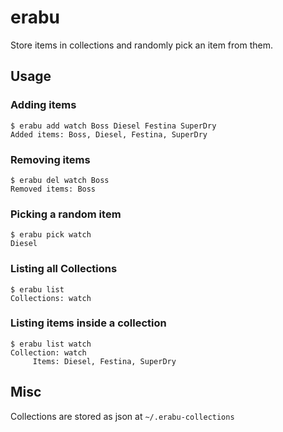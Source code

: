 # erabu
Store items in collections and randomly pick an item from them.


## Usage
### Adding items
```
$ erabu add watch Boss Diesel Festina SuperDry
Added items: Boss, Diesel, Festina, SuperDry
```

### Removing items
```
$ erabu del watch Boss
Removed items: Boss
```

### Picking a random item
```
$ erabu pick watch
Diesel
```

### Listing all Collections
```
$ erabu list
Collections: watch
```

### Listing items inside a collection
```
$ erabu list watch
Collection: watch
     Items: Diesel, Festina, SuperDry
```

## Misc
Collections are stored as json at `~/.erabu-collections`
